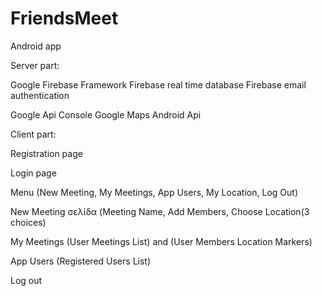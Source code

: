 # FriendsMeet
Android app

Server part: 

  Google Firebase Framework
  Firebase real time database
  Firebase email authentication

  Google Api Console
  Google Maps Android Api

Client part:

  Registration page

  Login page

  Menu
  (New Meeting, My Meetings, App Users, My Location, Log Out)

  New Meeting σελίδα
  (Meeting Name, Add Members, Choose Location(3 choices)

  My Meetings
  (User Meetings List) and (User Members Location Markers)

  App Users
	(Registered Users List)

  Log out


  
